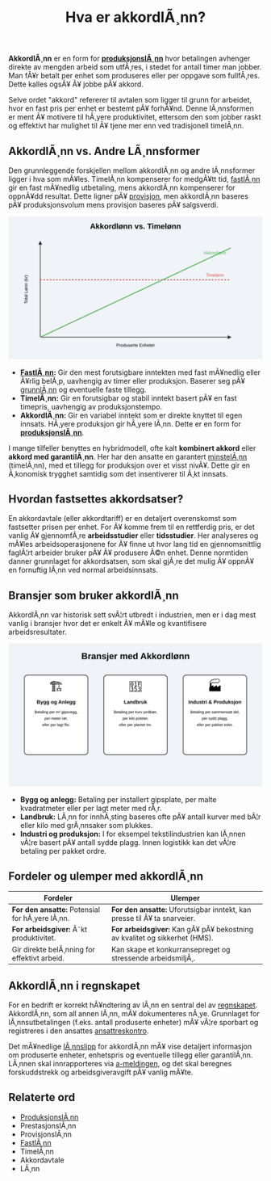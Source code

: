 ﻿---
title: "Hva er akkordlÃ¸nn?"
meta_title: "Hva er akkordlÃ¸nn?"
meta_description: '**AkkordlÃ¸nn** er en form for **[produksjonslÃ¸nn](/blogs/regnskap/hva-er-produksjonslonn "Hva er ProduksjonslÃ¸nn? Komplett Guide til Produksjonsbasert LÃ¸nn"...'
slug: hva-er-akkordlonn
type: blog
layout: pages/single
---

**AkkordlÃ¸nn** er en form for **[produksjonslÃ¸nn](/blogs/regnskap/hva-er-produksjonslonn "Hva er ProduksjonslÃ¸nn? Komplett Guide til Produksjonsbasert LÃ¸nn")** hvor betalingen avhenger direkte av mengden arbeid som utfÃ¸res, i stedet for antall timer man jobber. Man fÃ¥r betalt per enhet som produseres eller per oppgave som fullfÃ¸res. Dette kalles ogsÃ¥ Ã¥ jobbe pÃ¥ akkord.

Selve ordet "akkord" refererer til avtalen som ligger til grunn for arbeidet, hvor en fast pris per enhet er bestemt pÃ¥ forhÃ¥nd. Denne lÃ¸nnsformen er ment Ã¥ motivere til hÃ¸yere produktivitet, ettersom den som jobber raskt og effektivt har mulighet til Ã¥ tjene mer enn ved tradisjonell timelÃ¸nn.

## AkkordlÃ¸nn vs. Andre LÃ¸nnsformer

Den grunnleggende forskjellen mellom akkordlÃ¸nn og andre lÃ¸nnsformer ligger i hva som mÃ¥les. TimelÃ¸nn kompenserer for medgÃ¥tt tid, [fastlÃ¸nn](/blogs/regnskap/hva-er-fastlonn "Hva er FastlÃ¸nn i Regnskap?") gir en fast mÃ¥nedlig utbetaling, mens akkordlÃ¸nn kompenserer for oppnÃ¥dd resultat. Dette ligner pÃ¥ [provisjon](/blogs/regnskap/hva-er-provisjon "Hva er Provisjon? Komplett Guide til Provisjon i Regnskap og LÃ¸nn"), men akkordlÃ¸nn baseres pÃ¥ produksjonsvolum mens provisjon baseres pÃ¥ salgsverdi.

![AkkordlÃ¸nn vs. TimelÃ¸nn](akkordlonn-vs-timelonn.svg)

*   **[FastlÃ¸nn](/blogs/regnskap/hva-er-fastlonn "Hva er FastlÃ¸nn i Regnskap?"):** Gir den mest forutsigbare inntekten med fast mÃ¥nedlig eller Ã¥rlig belÃ¸p, uavhengig av timer eller produksjon. Baserer seg pÃ¥ [grunnlÃ¸nn](/blogs/regnskap/hva-er-grunnlonn "Hva er GrunnlÃ¸nn i Regnskap?") og eventuelle faste tillegg.
*   **TimelÃ¸nn:** Gir en forutsigbar og stabil inntekt basert pÃ¥ en fast timepris, uavhengig av produksjonstempo.
*   **AkkordlÃ¸nn:** Gir en variabel inntekt som er direkte knyttet til egen innsats. HÃ¸yere produksjon gir hÃ¸yere lÃ¸nn. Dette er en form for **[produksjonslÃ¸nn](/blogs/regnskap/hva-er-produksjonslonn "Hva er ProduksjonslÃ¸nn? Komplett Guide til Produksjonsbasert LÃ¸nn")**.

I mange tilfeller benyttes en hybridmodell, ofte kalt **kombinert akkord** eller **akkord med garantilÃ¸nn**. Her har den ansatte en garantert [minstelÃ¸nn](/blogs/regnskap/minstelonn "MinstelÃ¸nn i Regnskap") (timelÃ¸nn), med et tillegg for produksjon over et visst nivÃ¥. Dette gir en Ã¸konomisk trygghet samtidig som det insentiverer til Ã¸kt innsats.

## Hvordan fastsettes akkordsatser?

En akkordavtale (eller akkordtariff) er en detaljert overenskomst som fastsetter prisen per enhet. For Ã¥ komme frem til en rettferdig pris, er det vanlig Ã¥ gjennomfÃ¸re **arbeidsstudier** eller **tidsstudier**. Her analyseres og mÃ¥les arbeidsoperasjonene for Ã¥ finne ut hvor lang tid en gjennomsnittlig faglÃ¦rt arbeider bruker pÃ¥ Ã¥ produsere Ã©n enhet. Denne normtiden danner grunnlaget for akkordsatsen, som skal gjÃ¸re det mulig Ã¥ oppnÃ¥ en fornuftig lÃ¸nn ved normal arbeidsinnsats.

## Bransjer som bruker akkordlÃ¸nn

AkkordlÃ¸nn var historisk sett svÃ¦rt utbredt i industrien, men er i dag mest vanlig i bransjer hvor det er enkelt Ã¥ mÃ¥le og kvantifisere arbeidsresultater.

![Bransjer med AkkordlÃ¸nn](akkordlonn-industries.svg)

*   **Bygg og anlegg:** Betaling per installert gipsplate, per malte kvadratmeter eller per lagt meter med rÃ¸r.
*   **Landbruk:** LÃ¸nn for innhÃ¸sting baseres ofte pÃ¥ antall kurver med bÃ¦r eller kilo med grÃ¸nnsaker som plukkes.
*   **Industri og produksjon:** I for eksempel tekstilindustrien kan lÃ¸nnen vÃ¦re basert pÃ¥ antall sydde plagg. Innen logistikk kan det vÃ¦re betaling per pakket ordre.

## Fordeler og ulemper med akkordlÃ¸nn

| Fordeler                                       | Ulemper                                                                 |
| ---------------------------------------------- | ----------------------------------------------------------------------- |
| **For den ansatte:** Potensial for hÃ¸yere lÃ¸nn.  | **For den ansatte:** Uforutsigbar inntekt, kan presse til Ã¥ ta snarveier. |
| **For arbeidsgiver:** Ã˜kt produktivitet.       | **For arbeidsgiver:** Kan gÃ¥ pÃ¥ bekostning av kvalitet og sikkerhet (HMS). |
| Gir direkte belÃ¸nning for effektivt arbeid.    | Kan skape et konkurransepreget og stressende arbeidsmiljÃ¸.                |

## AkkordlÃ¸nn i regnskapet

For en bedrift er korrekt hÃ¥ndtering av lÃ¸nn en sentral del av [regnskapet](/blogs/regnskap/hva-er-regnskap "Hva er regnskap?"). AkkordlÃ¸nn, som all annen lÃ¸nn, mÃ¥ dokumenteres nÃ¸ye. Grunnlaget for lÃ¸nnsutbetalingen (f.eks. antall produserte enheter) mÃ¥ vÃ¦re sporbart og registreres i den ansattes [ansattreskontro](/blogs/regnskap/hva-er-ansattreskontro "Hva er Ansattreskontro? En Guide til Ansattkontoer i Regnskap"). 

Det mÃ¥nedlige [lÃ¸nnslipp](/blogs/regnskap/hva-er-lonnslipp "Hva er LÃ¸nnslipp i Regnskap? Komplett Guide til LÃ¸nnsspecifikasjon") for akkordlÃ¸nn mÃ¥ vise detaljert informasjon om produserte enheter, enhetspris og eventuelle tillegg eller garantilÃ¸nn. LÃ¸nnen skal innrapporteres via [a-meldingen](/blogs/regnskap/hva-er-a-melding "Hva er a-melding?"), og det skal beregnes forskuddstrekk og arbeidsgiveravgift pÃ¥ vanlig mÃ¥te.

## Relaterte ord

*   [ProduksjonslÃ¸nn](/blogs/regnskap/hva-er-produksjonslonn "Hva er ProduksjonslÃ¸nn? Komplett Guide til Produksjonsbasert LÃ¸nn")
*   PrestasjonslÃ¸nn
*   ProvisjonslÃ¸nn
*   [FastlÃ¸nn](/blogs/regnskap/hva-er-fastlonn "Hva er FastlÃ¸nn i Regnskap?")
*   TimelÃ¸nn
*   Akkordavtale
*   LÃ¸nn



